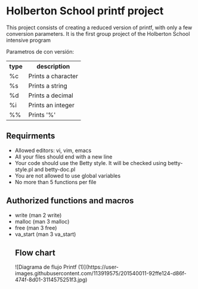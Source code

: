 <h1>Holberton School printf project</h1>
This project consists of creating a reduced version of printf, with only a few conversion parameters.
 It is the first group project of the Holberton School intensive program

Parametros de con versión:
<table>
      	<tr>
	<th>type</th>
	<th>description</th>
	</tr>
	<tr>
	<td>%c</td>
	<td>Prints a character</td>
	</tr>
	<tr>
	<td>%s</td>
	<td>Prints a string</td>
	</tr>
	<tr>
	<td>%d</td>
 	<td>Prints a decimal</td>
	</tr>
	<tr>
	<td>%i</td>
	<td>Prints an integer</td>
	</tr>
	<tr>
	<td>%%</td>
	<td>Prints '%'</td>
 	</tr>
</table>
 
  <h2>Requirments</h2>
  <ul>
  <li>Allowed editors: vi, vim, emacs</li>
  <li>All your files should end with a new line</li>
  <li>Your code should use the Betty style. It will be checked using betty-style.pl and betty-doc.pl</li>
  <li>You are not allowed to use global variables</li>
  <li>No more than 5 functions per file</li>
  </ul>
 
  <h2>Authorized functions and macros</h2>
 
  <ul>
  <li>write (man 2 write)</li>
  <li>malloc (man 3 malloc)</li>
  <li>free (man 3 free)</li>
 <li>va_start (man 3 va_start)</li>

<h2>Flow chart</h2>
![Diagrama de flujo Printf (1)](https://user-images.githubusercontent.com/113919575/201540011-92ffe124-d86f-474f-8d01-3114575251f3.jpg)
